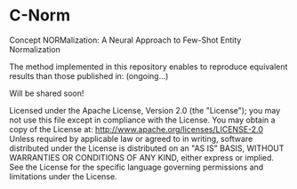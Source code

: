 # C-Norm
Concept NORMalization: A Neural Approach to Few-Shot Entity Normalization

The method implemented in this repository enables to reproduce equivalent results than those published in:
(ongoing...)

Will be shared soon!

Licensed under the Apache License, Version 2.0 (the "License"); you may not use this file except in compliance with the License.
You may obtain a copy of the License at: http://www.apache.org/licenses/LICENSE-2.0
Unless required by applicable law or agreed to in writing, software distributed under the License is distributed on an "AS IS" BASIS, WITHOUT WARRANTIES OR CONDITIONS OF ANY KIND, either express or implied.
See the License for the specific language governing permissions and limitations under the License.
